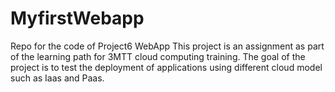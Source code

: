 # MyfirstWebapp
Repo for the code of Project6 WebApp
This project is an assignment as part of the learning path for 3MTT cloud computing training. The goal of the project is to test the deployment of applications using different cloud model such as Iaas and Paas.
